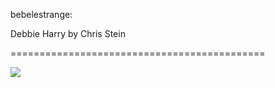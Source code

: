 <!--
id: 10987544511
link: http://tumblr.atmos.org/post/10987544511/bebelestrange-debbie-harry-by-chris-stein
slug: bebelestrange-debbie-harry-by-chris-stein
date: Mon Oct 03 2011 12:27:06 GMT-0700 (PDT)
publish: 2011-10-03
tags: 
title: bebelestrange:

Debbie Harry by Chris Stein

-->


bebelestrange:

Debbie Harry by Chris Stein

============================================

![](http://24.media.tumblr.com/tumblr_ls0k8eqSch1qznluko1_500.jpg)

